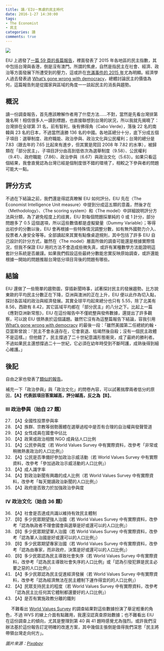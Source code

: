 ```yaml
---
title: 讀／EIU－焦慮的民主時代
date: 2016-1-27 14:30:00
tags: 
- The Economist
- 民主
categories: 讀
comments: true
---
```

![](cover.jpg)

EIU 上週發了[一篇 59 頁的長篇報告](http://www.eiu.com/public/topical_report.aspx?campaignid=DemocracyIndex2015)，裡面發表了 2015 年各地區的民主指數，其中包括台灣與香港，倒是沒有澳門。所謂的焦慮，自然是指民主在社會、經濟、政治等方面發展下所遭受到的壓力，這或許在[充滿事件的 2015 年](https://zh.wikipedia.org/zh-hant/2015%E5%B9%B4%E9%A6%99%E6%B8%AF)尤為明顯。經濟學人過去發表過 [What’s gone wrong with democracy](http://www.economist.com/news/essays/21596796-democracy-was-most-successful-political-idea-20th-century-why-has-it-run-trouble-and-what-can-be-do)，總體討論民主的價值為何，這篇報告則是從國家與區域的角度一一談起民主的消長與趨勢。<!--more-->

## 概況
讀一份調查報告，首先應該瞭解作者用了什麼方法……不對，當然是先看台灣排第幾名啊！相信很多人一讀到標題，也直接聯想到台灣的狀況，所以我就先揭曉了：台灣排在全球第 31 名，前有智利，後有佛得角（Cabo Verde），落後 22 名的南韓與 23 名的日本，不過當然遠勝 136 名的中國。各地區總分十分，底下分成五個子項目：選舉制度、政府職能、政治參與、政治文化與公民權利；台灣的總分是 7.83（跟去年的 7.65 比起來有進步，但其實是爬回 2008 年 7.82 的水準），被歸類在「部分民主」，子項目評分由高到低依次為選舉制度（9.58）、公民權利（9.41）、政府職能（7.86）、政治參與（6.67）與政治文化（5.63）。如果只看這個結果，我會直覺認為台灣已經是個制度很不錯的環境了，相較之下參與者的問題可能大一點。
　
## 評分方式
不過在下結論之前，我們還是得認真瞭解 EIU 如何評分。EIU 先在〈The Economist Intelligence Unit measure〉中提到分成這五類的意義，然後才在〈Methodology〉、〈The scoring system〉和〈The model〉中詳細說明評分方法與分類，為了避免程度上的歧異，EIU 對每個問題採單純的 0 或 1 計分，部分問題多了 0.5 這個選項，所以這些數值都是虛擬變量（Dummy Variable）；等得出初步的分數以後，EIU 會再根據一些特殊情況調整分數，如有無外國勢力介入、投票者人身安全等等。全部讀起來其實有點像桌遊規則，其中包括了許多 EIU 自己設計的計分方式，雖然在〈The model〉層面所做的調查可能還是根據實際情況，但我不保證 EIU 用的方法不會造成些微失真，或許有某種數學方法能證明這套計分系統是否嚴謹。如果我們假設這些最終分數能忠實反映原始調查，或許還能根據一開始的問題推敲台灣低分項目背後的問題有哪些。

## 結論
EIU 還做了一些簡單的趨勢圖，穿插新聞時事，試著探討民主的發展趨勢。比方說東歐的平均民主分數正在下降，亞洲與澳洲的正在上升，EIU 便以此作為切入點，探討各區域的政治與經濟發展。其實全球平均起來總分也只有 5.55，除了北美有 8.56，西歐有 8.42，其它區域平均都在「部分民主」的八分之下。比起上一篇《應對亞洲新常態》，EIU 在這份報告中不僅統整與發佈數據，還提出了許多觀察，可以說 EIU 很熱衷於這個議題。雖然它沒有為這整篇報告下結論，容我引用 [What’s gone wrong with democracy](http://www.economist.com/news/essays/21596796-democracy-was-most-successful-political-idea-20th-century-why-has-it-run-trouble-and-what-can-be-do) 的最後一段：「雖然美國第二任總統約翰・亞當斯曾說：『民主不會永遠存在，它會衰退、枯竭然後自殺；沒有一個民主政體不是這樣。』但他錯了，民主撐過了二十世紀意識形態衝突，成了最終的勝利者。不過如果民主還想撐過二十一世紀，它必須在幼年時受到不斷呵護，成熟後得到細心維護。」

## 後記
自由之家也發表了[類似的報告](https://freedomhouse.org/report/freedom-world/freedom-world-2016)。

補充一下「政治參與」與「政治文化」的問卷內容，可以試著揣摩兩者低分的原因，**【A】代表該項目答案越高，評分越高，反之為【B】**。

### III 政治參與（始自 27 題）
27. 【A】全國性投票參與率
28. 【A】族群、宗教等弱勢團體在選舉過程中是否有合理的自治權與發聲管道
29. 【A】女性成員在國會中佔比
30. 【A】政黨或政治相關 NGO 成員佔人口比例
31. 【A】公民參與度（若 World Values Survey 中有實際資料，改參考「非常或稍微熱衷政治的人口比例」）
32. 【A】公民是否準備好參加政治示威活動（若 World Values Survey 中有實際資料，改參考「參加過政治示威活動的人口比例」）
33. 【A】成人識字率
34. 【A】對政治新聞有興趣的成人比例（若 World Values Survey 中有實際資料，改參考「每天閱讀政治新聞的人口比例」）
35. 【A】政府是否致力於加強政治參與度

### IV 政治文化（始自 36 題）
36. 【A】社會是否達成共識以維持有效民主體制
37. 【B】多少民眾期望強人治國（若 World Values Survey 中有實際資料，改參考「認為執政者不理會國會與選舉是好或還可以的人口比例」）
38. 【B】多少民眾期望軍人治國（若 World Values Survey 中有實際資料，改參考「認為軍人治國是好或還可以的人口比例」）
39. 【B】多少民眾期望專家治國（若 World Values Survey 中有實際資料，改參考「認為由專家，而非政府，決策是好或還可以的人口比例」）
40. 【B】多少民眾認為民主導致社會失序（若 World Values Survey 中有實際資料，改參考「認為民主導致社會失序的人口比例」或「認為引發犯罪是民主必要之惡的人口比例」）
41. 【A】多少民眾認為民主促進經濟發展（若 World Values Survey 中有實際資料，改參考「認為經濟無法在民主體制下運作得宜的的人口比例」）
42. 【A】民眾支持民主的程度（若 World Values Survey 中有實際資料，改參考「認為民主比任何其它體制都還要好的人口比例」）
43. 【A】是否有實施政教分離的鐵則

　
不難看出 [World Values Survey](http://www.worldvaluessurvey.org/wvs.jsp) 的調查結果對這些數據扮演了舉足輕重的角色，不過 WVS 的線上介面有點難用，我還沒認真查原始數據；也不難看出 EIU 在這份調查上的傾向，尤其是整理到第 40 與 41 題時感覺尤為強烈。或許我們沒辦法基於這份報告訂定明確的改進方案，其中幾個主張倒是值得我們深思「民主將帶領台灣走向何方」。

*圖片來源：[Pixabay](https://pixabay.com)*
